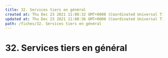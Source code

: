 ```yaml
---
title: 32. Services tiers en général
created at: Thu Dec 23 2021 11:08:32 GMT+0000 (Coordinated Universal Time)
updated at: Thu Dec 23 2021 11:08:36 GMT+0000 (Coordinated Universal Time)
path: /fiches/32. Services tiers en général
---
```


# 32. Services tiers en général
